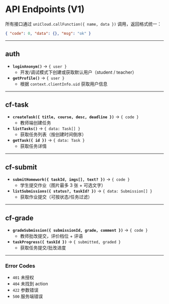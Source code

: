 # API Endpoints (V1)

所有接口通过 `uniCloud.callFunction({ name, data })` 调用，返回格式统一：
```json
{ "code": 0, "data": {}, "msg": "ok" }
```

---

## auth
- **`loginAnonym()`** → `{ user }`  
  - 开发/调试模式下创建或获取默认用户（student / teacher）  
- **`getProfile()`** → `{ user }`  
  - 根据 `context.clientInfo.uid` 获取用户信息

---

## cf-task
- **`createTask({ title, course, desc, deadline })`** → `{ code }`  
  - 教师端创建任务  
- **`listTasks()`** → `{ data: Task[] }`  
  - 获取任务列表（按创建时间倒序）  
- **`getTask({ id })`** → `{ data: Task }`  
  - 获取任务详情  

---

## cf-submit
- **`submitHomework({ taskId, imgs[], text? })`** → `{ code }`  
  - 学生提交作业（图片最多 3 张 + 可选文字）  
- **`listSubmissions({ status?, taskId? })`** → `{ data: Submission[] }`  
  - 获取作业提交（可按状态/任务过滤）  

---

## cf-grade
- **`gradeSubmission({ submissionId, grade, comment })`** → `{ code }`  
  - 教师批改提交，评价档位 + 评语  
- **`taskProgress({ taskId })`** → `{ submitted, graded }`  
  - 获取任务提交/批改进度  

---

### Error Codes
- `401` 未授权  
- `404` 未找到 action  
- `422` 参数错误  
- `500` 服务端错误  
